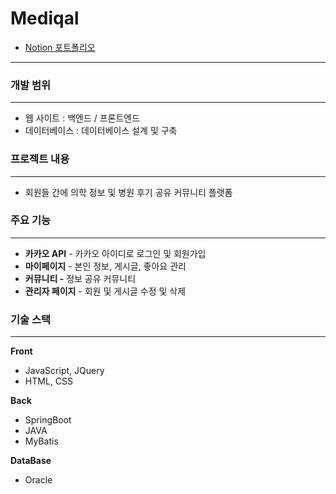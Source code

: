 # Mediqal
- [Notion 포트폴리오](https://morning-collarbone-330.notion.site/MediQa-SpringBoot-02ec2b6e4c1e4e7784d885ff1354cdbb)
---

### 개발 범위

---

- 웹 사이트 : 백엔드 / 프론트엔드
- 데이터베이스 : 데이터베이스 설계 및 구축

### 프로젝트 내용

---

- 회원들 간에 의학 정보 및 병원 후기 공유 커뮤니티 플랫폼

### 주요 기능

---

- **카카오 API** - 카카오 아이디로 로그인 및 회원가입
- **마이페이지** - 본인 정보, 게시글, 좋아요 관리
- ****커뮤니티 -**** 정보 공유 커뮤니티
- **관리자 페이지** - 회원 및 게시글 수정 및 삭제

### 기술 스택

---

**Front**

- JavaScript, JQuery
- HTML, CSS

**Back**

- SpringBoot
- JAVA
- MyBatis

**DataBase**

- Oracle
